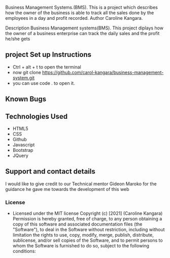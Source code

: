 Business Management Systems.(BMS).
This is a project which describes how the owner of the business is able to track all the sales done by the employees in a day and profit recorded.
Author
Caroline Kangara.

Description Business Management systems(BMS).
This project diplays how the owner of a business enterprise can track the daily sales and the profit he/she gets


## project Set up Instructions
* Ctrl + alt + t to open the terminal
* now git clone  https://github.com/carol-kangara/business-management-system.git
* you can use code . to open it.
## Known Bugs
## Technologies Used
* HTML5
* CSS
* Github
* Javascript
* Bootstrap
* JQuery
## Support and contact details
I would like to give credit to our Technical mentor Gideon Maroko for the guidance he gave me towards the development of this web
### License
* Licensed under the MIT license
Copyright (c) [2021] (Caroline Kangara)
Permission is hereby granted, free of charge, to any person obtaining a copy of this software and associated documentation files (the "Software"), to deal in the Software without restriction, including without limitation the rights to use, copy, modify, merge, publish, distribute, sublicense, and/or sell copies of the Software, and to permit persons to whom the Software is furnished to do so, subject to the following conditions: